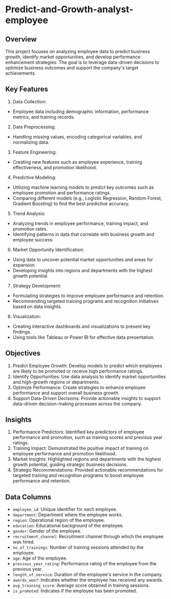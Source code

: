 # Predict-and-Growth-analyst-employee

## Overview
This project focuses on analyzing employee data to predict business growth, identify market opportunities, and develop performance enhancement strategies. The goal is to leverage data-driven decisions to optimize business outcomes and support the company's target achievements.

## Key Features
1. Data Collection:
* Employee data including demographic information, performance metrics, and training records.

2. Data Preprocessing:
* Handling missing values, encoding categorical variables, and normalizing data.

3. Feature Engineering:
* Creating new features such as employee experience, training effectiveness, and promotion likelihood.

4. Predictive Modeling:
* Utilizing machine learning models to predict key outcomes such as employee promotion and performance ratings.
* Comparing different models (e.g., Logistic Regression, Random Forest, Gradient Boosting) to find the best predictive accuracy.

5. Trend Analysis:
* Analyzing trends in employee performance, training impact, and promotion rates.
* Identifying patterns in data that correlate with business growth and employee success.

6. Market Opportunity Identification:
* Using data to uncover potential market opportunities and areas for expansion.
* Developing insights into regions and departments with the highest growth potential.

7. Strategy Development:
* Formulating strategies to improve employee performance and retention.
* Recommending targeted training programs and recognition initiatives based on data insights.

8. Visualization:
* Creating interactive dashboards and visualizations to present key findings.
* Using tools like Tableau or Power BI for effective data presentation.

## Objectives
1. Predict Employee Growth: Develop models to predict which employees are likely to be promoted or receive high performance ratings.
2. Identify Opportunities: Use data analysis to identify market opportunities and high-growth regions or departments.
3. Optimize Performance: Create strategies to enhance employee performance and support overall business growth.
4. Support Data-Driven Decisions: Provide actionable insights to support data-driven decision-making processes across the company.

## Insights
1. Performance Predictors: Identified key predictors of employee performance and promotion, such as training scores and previous year ratings.
2. Training Impact: Demonstrated the positive impact of training on employee performance and promotion likelihood.
3. Market Insights: Highlighted regions and departments with the highest growth potential, guiding strategic business decisions.
4. Strategic Recommendations: Provided actionable recommendations for targeted training and recognition programs to boost employee performance and retention.

## Data Columns
* `employee_id`: Unique identifier for each employee.
* `department`: Department where the employee works.
* `region`: Operational region of the employee.
* `education`: Educational background of the employee.
* `gender`: Gender of the employee.
* `recruitment_channel`: Recruitment channel through which the employee was hired.
* `no_of_trainings`: Number of training sessions attended by the employee.
* `age`: Age of the employee.
* `previous_year_rating`: Performance rating of the employee from the previous year.
* `length_of_service`: Duration of the employee's service in the company.
* `awards_won?`: Indicates whether the employee has received any awards.
* `avg_training_score`: Average score obtained in training sessions.
* `is_promoted`: Indicates if the employee has been promoted.

